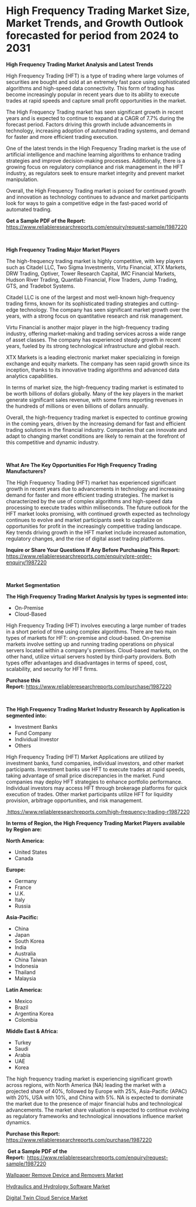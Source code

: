 <p><h1>High Frequency Trading Market Size, Market Trends, and Growth Outlook forecasted for period from 2024 to 2031</h1></p><p><strong>High Frequency Trading Market Analysis and Latest Trends</strong></p>
<p><p>High Frequency Trading (HFT) is a type of trading where large volumes of securities are bought and sold at an extremely fast pace using sophisticated algorithms and high-speed data connectivity. This form of trading has become increasingly popular in recent years due to its ability to execute trades at rapid speeds and capture small profit opportunities in the market.</p><p>The High Frequency Trading market has seen significant growth in recent years and is expected to continue to expand at a CAGR of 7.7% during the forecast period. Factors driving this growth include advancements in technology, increasing adoption of automated trading systems, and demand for faster and more efficient trading execution.</p><p>One of the latest trends in the High Frequency Trading market is the use of artificial intelligence and machine learning algorithms to enhance trading strategies and improve decision-making processes. Additionally, there is a growing focus on regulatory compliance and risk management in the HFT industry, as regulators seek to ensure market integrity and prevent market manipulation.</p><p>Overall, the High Frequency Trading market is poised for continued growth and innovation as technology continues to advance and market participants look for ways to gain a competitive edge in the fast-paced world of automated trading.</p></p>
<p><strong>Get a Sample PDF of the Report:&nbsp;</strong> <a href="https://www.reliableresearchreports.com/enquiry/request-sample/1987220">https://www.reliableresearchreports.com/enquiry/request-sample/1987220</a></p>
<p>&nbsp;</p>
<p><strong>High Frequency Trading Major Market Players</strong></p>
<p><p>The high-frequency trading market is highly competitive, with key players such as Citadel LLC, Two Sigma Investments, Virtu Financial, XTX Markets, DRW Trading, Optiver, Tower Research Capital, IMC Financial Markets, Hudson River Trading, Quantlab Financial, Flow Traders, Jump Trading, GTS, and Tradebot Systems.</p><p>Citadel LLC is one of the largest and most well-known high-frequency trading firms, known for its sophisticated trading strategies and cutting-edge technology. The company has seen significant market growth over the years, with a strong focus on quantitative research and risk management.</p><p>Virtu Financial is another major player in the high-frequency trading industry, offering market-making and trading services across a wide range of asset classes. The company has experienced steady growth in recent years, fueled by its strong technological infrastructure and global reach.</p><p>XTX Markets is a leading electronic market maker specializing in foreign exchange and equity markets. The company has seen rapid growth since its inception, thanks to its innovative trading algorithms and advanced data analytics capabilities.</p><p>In terms of market size, the high-frequency trading market is estimated to be worth billions of dollars globally. Many of the key players in the market generate significant sales revenue, with some firms reporting revenues in the hundreds of millions or even billions of dollars annually.</p><p>Overall, the high-frequency trading market is expected to continue growing in the coming years, driven by the increasing demand for fast and efficient trading solutions in the financial industry. Companies that can innovate and adapt to changing market conditions are likely to remain at the forefront of this competitive and dynamic industry.</p></p>
<p>&nbsp;</p>
<p><strong>What Are The Key Opportunities For High Frequency Trading Manufacturers?</strong></p>
<p><p>The High Frequency Trading (HFT) market has experienced significant growth in recent years due to advancements in technology and increasing demand for faster and more efficient trading strategies. The market is characterized by the use of complex algorithms and high-speed data processing to execute trades within milliseconds. The future outlook for the HFT market looks promising, with continued growth expected as technology continues to evolve and market participants seek to capitalize on opportunities for profit in the increasingly competitive trading landscape. Key trends driving growth in the HFT market include increased automation, regulatory changes, and the rise of digital asset trading platforms.</p></p>
<p><strong>Inquire or Share Your Questions If Any Before Purchasing This Report:</strong> <a href="https://www.reliableresearchreports.com/enquiry/pre-order-enquiry/1987220">https://www.reliableresearchreports.com/enquiry/pre-order-enquiry/1987220</a></p>
<p>&nbsp;</p>
<p><strong>Market Segmentation</strong></p>
<p><strong>The High Frequency Trading Market Analysis by types is segmented into:</strong></p>
<p><ul><li>On-Premise</li><li>Cloud-Based</li></ul></p>
<p><p>High Frequency Trading (HFT) involves executing a large number of trades in a short period of time using complex algorithms. There are two main types of markets for HFT: on-premise and cloud-based. On-premise markets involve setting up and running trading operations on physical servers located within a company's premises. Cloud-based markets, on the other hand, utilize virtual servers hosted by third-party providers. Both types offer advantages and disadvantages in terms of speed, cost, scalability, and security for HFT firms.</p></p>
<p><strong>Purchase this Report:&nbsp;</strong><a href="https://www.reliableresearchreports.com/purchase/1987220">https://www.reliableresearchreports.com/purchase/1987220</a></p>
<p>&nbsp;</p>
<p><strong>The High Frequency Trading Market Industry Research by Application is segmented into:</strong></p>
<p><ul><li>Investment Banks</li><li>Fund Company</li><li>Individual Investor</li><li>Others</li></ul></p>
<p><p>High Frequency Trading (HFT) Market Applications are utilized by investment banks, fund companies, individual investors, and other market participants. Investment banks use HFT to execute trades at rapid speeds, taking advantage of small price discrepancies in the market. Fund companies may deploy HFT strategies to enhance portfolio performance. Individual investors may access HFT through brokerage platforms for quick execution of trades. Other market participants utilize HFT for liquidity provision, arbitrage opportunities, and risk management.</p></p>
<p><a href="https://www.reliableresearchreports.com/high-frequency-trading-r1987220">&nbsp;https://www.reliableresearchreports.com/high-frequency-trading-r1987220</a></p>
<p><strong>In terms of Region, the High Frequency Trading Market Players available by Region are:</strong></p>
<p>
    <p> <strong> North America: </strong>
        <ul>
            <li>United States</li>
            <li>Canada</li>
        </ul>
        </p> 
    <p> <strong> Europe: </strong>
        <ul>
            <li>Germany</li>
            <li>France</li>
            <li>U.K.</li>
            <li>Italy</li>
            <li>Russia</li>
        </ul>
        </p> 
    <p> <strong> Asia-Pacific: </strong>
        <ul>
            <li>China</li>
            <li>Japan</li>
            <li>South Korea</li>
            <li>India</li>
            <li>Australia</li>
            <li>China Taiwan</li>
            <li>Indonesia</li>
            <li>Thailand</li>
            <li>Malaysia</li>
        </ul>
        </p> 
    <p> <strong> Latin America: </strong>
        <ul>
            <li>Mexico</li>
            <li>Brazil</li>
            <li>Argentina Korea</li>
            <li>Colombia</li>
        </ul>
        </p> 
    <p> <strong> Middle East & Africa: </strong>
        <ul>
            <li>Turkey</li>
            <li>Saudi</li>
            <li>Arabia</li>
            <li>UAE</li>
            <li>Korea</li>
        </ul>
    </p>
    </p>
<p><p>The high frequency trading market is experiencing significant growth across regions, with North America (NA) leading the market with a projected share of 40%, followed by Europe with 25%, Asia-Pacific (APAC) with 20%, USA with 10%, and China with 5%. NA is expected to dominate the market due to the presence of major financial hubs and technological advancements. The market share valuation is expected to continue evolving as regulatory frameworks and technological innovations influence market dynamics.</p></p>
<p><strong>Purchase this Report: </strong><a href="https://www.reliableresearchreports.com/purchase/1987220">https://www.reliableresearchreports.com/purchase/1987220</a></p>
<p>&nbsp;<strong>Get a Sample PDF of the Report:&nbsp;&nbsp;</strong><a href="https://www.reliableresearchreports.com/enquiry/request-sample/1987220">https://www.reliableresearchreports.com/enquiry/request-sample/1987220</a></p>
<p><strong></strong></p>
<p><p><a href="https://www.linkedin.com/pulse/wallpaper-remove-device-removers-market-insights-cagr-r4qle">Wallpaper Remove Device and Removers Market</a></p><p><a href="https://www.linkedin.com/pulse/hydraulics-hydrology-software-market-size-reveals-best-marketing-6d1ge">Hydraulics and Hydrology Software Market</a></p><p><a href="https://www.linkedin.com/pulse/digital-twin-cloud-service-market-size-cagr-trends-2024-2030-z52oe">Digital Twin Cloud Service Market</a></p></p>